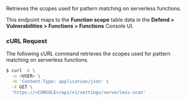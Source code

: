 Retrieves the scopes used for pattern matching on serverless functions.

This endpoint maps to the **Function scope** table data in the **Defend > Vulnerabilities > Functions > Functions** Console UI.

### cURL Request

The following cURL command retrieves the scopes used for pattern matching on serverless functions.

```bash
$ curl -k \
  -u <USER> \
  -H 'Content-Type: application/json' \
  -X GET \
  'https://<CONSOLE>/api/v1/settings/serverless-scan'
```
